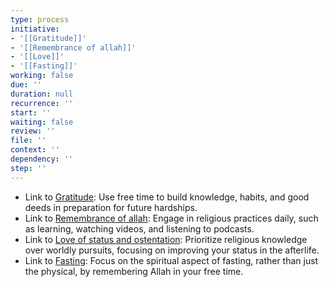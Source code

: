 ```yaml
---
type: process
initiative:
- '[[Gratitude]]'
- '[[Remembrance of allah]]'
- '[[Love]]'
- '[[Fasting]]'
working: false
due: ''
duration: null
recurrence: ''
start: ''
waiting: false
review: ''
file: ''
context: ''
dependency: ''
step: ''
---
```


* Link to [Gratitude](Initiatives/good%20traits/Gratitude.md): Use free time to build knowledge, habits, and good deeds in preparation for future hardships.
* Link to [Remembrance of allah](Initiatives/worship/Remembrance%20of%20allah.md): Engage in religious practices daily, such as learning, watching videos, and listening to podcasts.
* Link to [Love of status and ostentation](Initiatives/bad%20traits/Love%20of%20status%20and%20ostentation.md): Prioritize religious knowledge over worldly pursuits, focusing on improving your status in the afterlife.
* Link to [Fasting](Initiatives/worship/Fasting.md): Focus on the spiritual aspect of fasting, rather than just the physical, by remembering Allah in your free time.